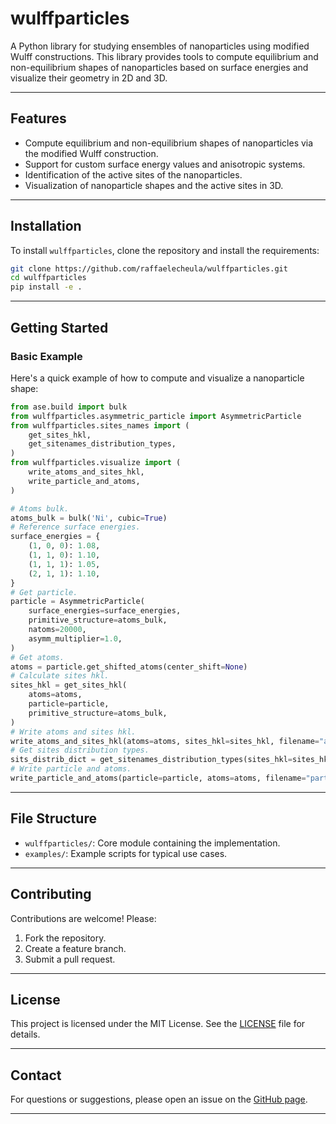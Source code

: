 # **wulffparticles** 

A Python library for studying ensembles of nanoparticles using modified Wulff constructions. This library provides tools to compute equilibrium and non-equilibrium shapes of nanoparticles based on surface energies and visualize their geometry in 2D and 3D.

---

## **Features**
- Compute equilibrium and non-equilibrium shapes of nanoparticles via the modified Wulff construction.
- Support for custom surface energy values and anisotropic systems.
- Identification of the active sites of the nanoparticles.
- Visualization of nanoparticle shapes and the active sites in 3D.

---

## **Installation**
To install `wulffparticles`, clone the repository and install the requirements:
```bash
git clone https://github.com/raffaelecheula/wulffparticles.git
cd wulffparticles
pip install -e .
```

---

## **Getting Started**

### **Basic Example**
Here's a quick example of how to compute and visualize a nanoparticle shape:

```python
from ase.build import bulk
from wulffparticles.asymmetric_particle import AsymmetricParticle
from wulffparticles.sites_names import (
    get_sites_hkl,
    get_sitenames_distribution_types,
)
from wulffparticles.visualize import (
    write_atoms_and_sites_hkl,
    write_particle_and_atoms,
)

# Atoms bulk.
atoms_bulk = bulk('Ni', cubic=True)
# Reference surface energies.
surface_energies = {
    (1, 0, 0): 1.08,
    (1, 1, 0): 1.10,
    (1, 1, 1): 1.05,
    (2, 1, 1): 1.10,
}
# Get particle.
particle = AsymmetricParticle(
    surface_energies=surface_energies,
    primitive_structure=atoms_bulk,
    natoms=20000,
    asymm_multiplier=1.0,
)
# Get atoms.
atoms = particle.get_shifted_atoms(center_shift=None)
# Calculate sites hkl.
sites_hkl = get_sites_hkl(
    atoms=atoms,
    particle=particle,
    primitive_structure=atoms_bulk,
)
# Write atoms and sites hkl.
write_atoms_and_sites_hkl(atoms=atoms, sites_hkl=sites_hkl, filename="atoms.png")
# Get sites distribution types.
sits_distrib_dict = get_sitenames_distribution_types(sites_hkl=sites_hkl)
# Write particle and atoms.
write_particle_and_atoms(particle=particle, atoms=atoms, filename="particle.png")
```

---

## **File Structure**
- `wulffparticles/`: Core module containing the implementation.
- `examples/`: Example scripts for typical use cases.

---

## **Contributing**
Contributions are welcome! Please:
1. Fork the repository.
2. Create a feature branch.
3. Submit a pull request.

---

## **License**
This project is licensed under the MIT License. See the [LICENSE](https://github.com/raffaelecheula/wulffparticles/LICENSE) file for details.

---

## **Contact**
For questions or suggestions, please open an issue on the [GitHub page](https://github.com/raffaelecheula/wulffparticles/issues).

--- 
